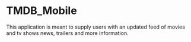 # TMDB_Mobile

This application is meant to supply users with an updated feed of movies and tv shows news, trailers and more information.

